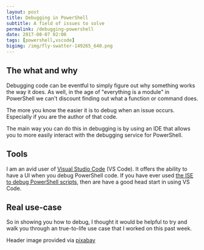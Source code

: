 ```yaml
---
layout: post
title: Debugging in PowerShell
subtitle: A field of issues to solve
permalink: /debugging-powershell
date: 2017-08-07 02:00
tags: [powershell,vscode]
bigimg: /img/fly-swatter-149265_640.png
---
```


## The what and why

Debugging code can be eventful to simply figure out why something works the way it does. As well, in the age of "everything is a module" in PowerShell we can't discount finding out what a function or command does. 

The more you know the easier it is to debug when an issue occurs. Especially if you are the author of that code.

The main way you can do this in debugging is by using an IDE that allows you to more easily interact with the debugging service for PowerShell.

## Tools

I am an avid user of [Visual Studio Code](https://code.visualstudio.com) (VS Code). It offers the ability to have a UI when you debug PowerShell code. If you have ever used [the ISE to debug PowerShell scripts](https://docs.microsoft.com/powershell/scripting/how-to-debug-scripts-in-windows-powershell-ise), then are have a good head start in using VS Code.

## Real use-case

So in showing you how to debug, I thought it would be helpful to try and walk you through an true-to-life use case that I worked on this past week.




Header image provided via [pixabay](https://pixabay.com/en/fly-swatter-flyswatter-fly-flap-bug-149265/)
